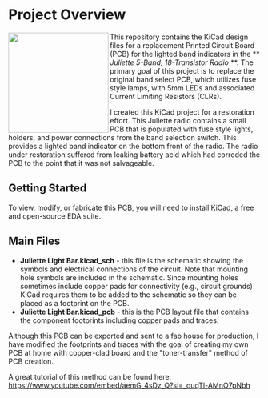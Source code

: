 # Project Overview

<img align="left" height="200" src="https://github.com/user-attachments/assets/a8af49e5-cb96-4aa1-8689-702172a98a85"> This repository contains the KiCad design files for a replacement Printed Circuit Board (PCB) for the lighted band indicators in the ** *Juliette 5-Band, 18-Transistor Radio* **. The primary goal of this project is to replace the original band select PCB, which utilizes fuse style lamps, with 5mm LEDs and associated Current Limiting Resistors (CLRs).

I created this KiCad project for a restoration effort.  This Juliette radio contains a small PCB that is populated with fuse style lights, holders, and power connections from the band selection switch.  This provides a lighted band indicator on the bottom front of the radio. The radio under restoration 
suffered from leaking battery acid which had corroded the PCB to the point that it was not salvageable.  

## Getting Started

To view, modify, or fabricate this PCB, you will need to install [KiCad](https://www.kicad.org/), a free and open-source EDA suite.  

## Main Files 
- **Juliette Light Bar.kicad_sch** - this file is the schematic showing the symbols and electrical connections of the circuit. Note that mounting hole symbols are included in the schematic. Since mounting holes sometimes include copper pads for connectivity (e.g., circuit grounds) KiCad requires them to be added to the schematic so they can be placed as a footprint on the PCB.
- **Juliette Light Bar.kicad_pcb** - this is the PCB layout file that contains the component footprints including copper pads and traces.

Although this PCB can be exported and sent to a fab house for production, I have modified the footprints and traces with the goal of creating my own PCB at home with copper-clad board and the "toner-transfer" method of PCB creation.  

A great tutorial of this method can be found here:
https://www.youtube.com/embed/aemG_4sDz_Q?si=_ouqTl-AMnO7pNbh
